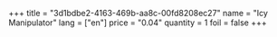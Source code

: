 +++
title = "3d1bdbe2-4163-469b-aa8c-00fd8208ec27"
name = "Icy Manipulator"
lang = ["en"]
price = "0.04"
quantity = 1
foil = false
+++
